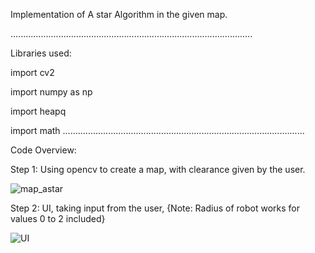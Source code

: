 Implementation of A star Algorithm in the given map.

................................................................................................

Libraries used:

import cv2

import numpy as np

import heapq

import math
................................................................................................

Code Overview:

Step 1: Using opencv to create a map, with clearance given by the user.


![map_astar](https://github.com/Nirvan-Mishra-09/a_star_path_finding/assets/127642231/52a23b13-463b-451f-b92c-8d0b3c41b665)


Step 2: UI, taking input from the user, {Note: Radius of robot works for values 0 to 2 included}

![UI](https://github.com/Nirvan-Mishra-09/a_star_path_finding/assets/127642231/371809ae-af76-4c0c-8b60-196bd7cd211d)
